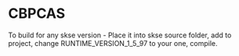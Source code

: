 # CBPCAS
To build for any skse version - Place it into skse source folder, add to project, change RUNTIME_VERSION_1_5_97 to your one, compile.
